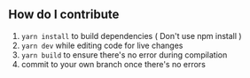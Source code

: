 ## How do I contribute

1. `yarn install` to build dependencies ( Don't use npm install )
2. `yarn dev` while editing code for live changes
3. `yarn build` to ensure there's no error during compilation
4. commit to your own branch once there's no errors
